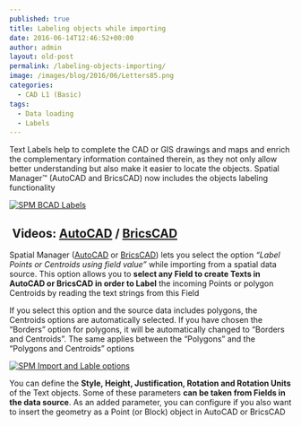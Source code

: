 ```yaml
---
published: true
title: Labeling objects while importing
date: 2016-06-14T12:46:52+00:00
author: admin
layout: old-post
permalink: /labeling-objects-importing/
image: /images/blog/2016/06/Letters85.png
categories:
  - CAD L1 (Basic)
tags:
  - Data loading
  - Labels
---
```

<span>Text Labels</span> help <span>to complete the CAD or GIS </span>drawings and maps and enrich the complementary information contained therein, as they not only allow better understanding but also make it easier to locate the objects. Spatial Manager™ (AutoCAD and BricsCAD) now includes the objects labeling functionality<!--more-->

<a href="/images/blog/2016/06/SPM-BCAD-Labels.png" target="_blank" rel="nofollow"><img src="/images/blog/2016/06/SPM-BCAD-Labels-1024x576.png" alt="SPM BCAD Labels" width="625" height="352" srcset="/images/blog/2016/06/SPM-BCAD-Labels-1024x576.png 1024w, /images/blog/2016/06/SPM-BCAD-Labels-300x169.png 300w, /images/blog/2016/06/SPM-BCAD-Labels-768x432.png 768w, /images/blog/2016/06/SPM-BCAD-Labels-624x351.png 624w, /images/blog/2016/06/SPM-BCAD-Labels.png 1280w" sizes="(max-width: 625px) 100vw, 625px" /></a>

##  **Videos: <span><span><a href="https://youtu.be/ap0TcsRe3g4?rel=0" target="_blank" rel="nofollow">AutoCAD</a> </span>/ <span><a href="https://youtu.be/J6mhPqiBgTQ?rel=0" target="_blank" rel="nofollow">BricsCAD</a></span></span>**

Spatial Manager (<a href="http://www.spatialmanager.com/spm-forautocad/" target="_blank" rel="nofollow">AutoCAD</a> or <a href="http://www.spatialmanager.com/spm-forbricscad/" target="_blank" rel="nofollow">BricsCAD</a>) lets you select the option _&#8220;Label Points or Centroids using field value&#8221;_ while importing from a spatial data source. This option allows you to **select any Field to create Texts in AutoCAD or BricsCAD in order to Label** the incoming Points or polygon Centroids by reading the text strings from this Field

If you select this option and the source data includes polygons, the Centroids options are automatically selected. If you have chosen the &#8220;Borders&#8221; option for polygons, it will be automatically changed to &#8220;Borders and Centroids&#8221;. The same applies between the &#8220;Polygons&#8221; and the &#8220;Polygons and Centroids&#8221; options

<p>
  <a href="/images/blog/2016/06/SPM-Import-and-Lable-options.png" target="_blank" rel="nofollow"><img src="/images/blog/2016/06/SPM-Import-and-Lable-options.png" alt="SPM Import and Lable options" width="553" height="607" srcset="/images/blog/2016/06/SPM-Import-and-Lable-options.png 553w, /images/blog/2016/06/SPM-Import-and-Lable-options-273x300.png 273w" sizes="(max-width: 553px) 100vw, 553px" /></a>
</p>

You can define the **Style, Height, Justification, Rotation and Rotation Units** of the Text objects. Some of these parameters **can be taken from Fields in the data source**. As an added parameter, you can configure if you also want to insert the geometry as a Point (or Block) object in AutoCAD or BricsCAD